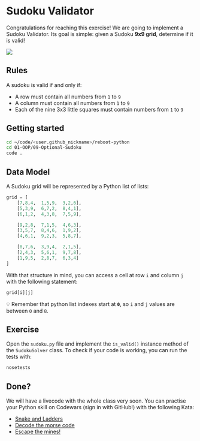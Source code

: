 # Sudoku Validator

Congratulations for reaching this exercise! We are going to implement a Sudoku Validator. Its goal is simple: given a Sudoku **9x9 grid**, determine if it is valid!

![](https://res.cloudinary.com/wagon/image/upload/v1560713910/sudoku_szhhdf.png)

## Rules

A sudoku is valid if and only if:

- A row must contain all numbers from `1` to `9`
- A column must contain all numbers from `1` to `9`
- Each of the nine 3x3 little squares must contain numbers from `1` to `9`

## Getting started

```bash
cd ~/code/<user.github_nickname>/reboot-python
cd 01-OOP/09-Optional-Sudoku
code .
```

## Data Model

A Sudoku grid will be represented by a Python list of lists:

```python
grid = [
    [7,8,4,  1,5,9,  3,2,6],
    [5,3,9,  6,7,2,  8,4,1],
    [6,1,2,  4,3,8,  7,5,9],

    [9,2,8,  7,1,5,  4,6,3],
    [3,5,7,  8,4,6,  1,9,2],
    [4,6,1,  9,2,3,  5,8,7],

    [8,7,6,  3,9,4,  2,1,5],
    [2,4,3,  5,6,1,  9,7,8],
    [1,9,5,  2,8,7,  6,3,4]
]
```

With that structure in mind, you can access a cell at row `i` and column `j` with the following statement:

```python
grid[i][j]
```

💡 Remember that python list indexes start at **`0`**, so `i` and `j` values are between `0` and `8`.

## Exercise

Open the `sudoku.py` file and implement the `is_valid()` instance method of the `SudokuSolver` class. To check if your code is working, you can run the tests with:

```bash
nosetests
```

## Done?

We will have a livecode with the whole class very soon. You can practise your Python skill on Codewars (sign in with GitHub!) with the following Kata:

- [Snake and Ladders](https://www.codewars.com/kata/snakes-and-ladders-1/train/python)
- [Decode the morse code](https://www.codewars.com/kata/decode-the-morse-code/train/python)
- [Escape the mines!](https://www.codewars.com/kata/escape-the-mines/train/python)
